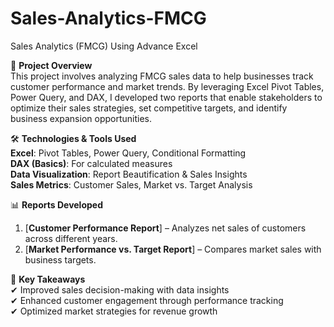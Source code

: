 # Sales-Analytics-FMCG
Sales Analytics (FMCG) Using Advance Excel

📌 **Project Overview**  
This project involves analyzing FMCG sales data to help businesses track customer performance and market trends. By leveraging Excel Pivot Tables, Power Query, and DAX, I developed two reports that enable stakeholders to optimize their sales strategies, set competitive targets, and identify business expansion opportunities.

🛠️ **Technologies & Tools Used**  
**Excel**: Pivot Tables, Power Query, Conditional Formatting  
**DAX (Basics)**: For calculated measures  
**Data Visualization**: Report Beautification & Sales Insights  
**Sales Metrics**: Customer Sales, Market vs. Target Analysis  

📊 **Reports Developed**  
1. [**Customer Performance Report**] – Analyzes net sales of customers across different years.  
2. [**Market Performance vs. Target Report**] – Compares market sales with business targets.  

🚀 **Key Takeaways**  
✔ Improved sales decision-making with data insights  
✔ Enhanced customer engagement through performance tracking  
✔ Optimized market strategies for revenue growth  
